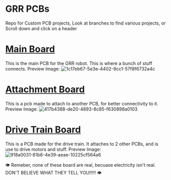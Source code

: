 # GRR PCBs
Repo for Custom PCB projects, Look at branches to find various projects, or Scroll down and click on a header

# [Main Board](https://github.com/Gold-Rush-Robotics/PCB/tree/main_board)

This is the main PCB for the GRR robot. This is where a bunch of stuff connects.
Preview Image:
![1c17eb67-5e3e-4402-9cc1-57f8f6732a4c](https://github.com/Gold-Rush-Robotics/PCB/assets/108093325/e951eb81-e2a0-49d7-9621-760ed25014b0)

# [Attachment Board](https://github.com/Gold-Rush-Robotics/PCB/tree/attachment_board)

This is a pcb made to attach to another PCB, for better connectivity to it.
Preview Image:
![417b4388-de20-4893-8c85-f630898a0103](https://github.com/Gold-Rush-Robotics/PCB/assets/108093325/b0420325-2d41-4bf5-a84c-0ddcc3998730)

# [Drive Train Board](https://github.com/Gold-Rush-Robotics/PCB/tree/drivetrain_board)

This is a PCB made for the drive train. It attaches to 2 other PCBs, and is use to drive motors and stuff.
Preview Image:
![918a0031-81b6-4e39-aeae-10225cf564a6](https://github.com/Gold-Rush-Robotics/PCB/assets/108093325/993f5d12-0a46-4947-b6ba-4ee4e16f9b70)


👁️ Remeber, none of these board are real, becuase electricity isn't real. DON'T BELIEVE WHAT THEY TELL YOU!!!!! 👁️
